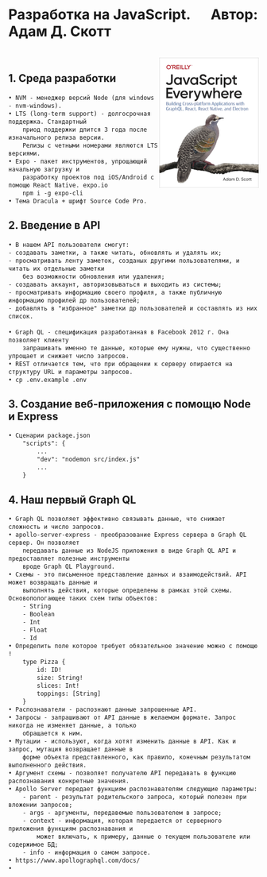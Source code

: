# Разработка на JavaScript. &emsp; Автор: Адам Д. Скотт

<br>
<img src="./api/cover.png" width="200" align="right" />

## 1. Среда разработки

    • NVM - менеджер версий Node (для windows - nvm-windows).
    • LTS (long-term support) - долгосрочная поддержка. Стандартный
        приод поддержки длится 3 года после изначального релиза версии.
        Релизы с четными номерами являются LTS версиями.
    • Expo - пакет инструментов, упрощающий начальную загрузку и
        разработку проектов под iOS/Android с помощю React Native. expo.io
        npm i -g expo-cli
    • Тема Dracula + шрифт Source Code Pro.

## 2. Введение в API

    • В нашем API пользователи смогут:
    - создавать заметки, а также читать, обновлять и удалять их;
    - просматривать ленту заметок, созданых другими пользователями, и читать их отдельные заметки
        без возможности обновления или удаления;
    - создавать аккаунт, авторизовываться и выходить из системы;
    - просматривать информацию своего профиля, а также публичную информацию профилей др пользователей;
    - добавлять в "избранное" заметки др пользователей и составлять из них список.

    • Graph QL - спецификация разработанная в Facebook 2012 г. Она позволяет клиенту
        запрашивать именно те данные, которые ему нужны, что существенно упрощает и снижает число запросов.
    • REST отличается тем, что при обращении к серверу опирается на структуру URL и параметры запросов.
    • cp .env.example .env

## 3. Создание веб-приложения с помощю Node и Express

    • Сценарии package.json
    	"scripts": {
    		...
    		"dev": "nodemon src/index.js"
    		...
    	}

## 4. Наш первый Graph QL

    • Graph QL позволяет эффективно связывать данные, что снижает сложность и число запросов.
    • apollo-server-express - преобразование Express сервера в Graph QL сервер. Он позволяет
        передавать данные из NodeJS приложения в виде Graph QL API и предоставляет полезные инструменты
        вроде Graph QL Playground.
    • Схемы - это письменное представление данных и взаимодействий. API может возвращать данные и
        выполнять действия, которые определены в рамках этой схемы. Основопологающее таких схем типы объектов:
        - String
        - Boolean
        - Int
        - Float
        - Id
    • Определить поле которое требует обязательное значение можно с помощю !
        type Pizza {
            id: ID!
            size: String!
            slices: Int!
            toppings: [String]
        }
    • Распознаватели - распознают данные запрошенные API.
    • Запросы - запрашивают от API данные в желаемом формате. Запрос никогда не изменяет данные, а только
        обращается к ним.
    • Мутации - используют, когда хотят изменить данные в API. Как и запрос, мутация возвращает данные в
        форме объекта представленного, как правило, конечным результатом выполненного действия.
    • Аргумент схемы - позволяет получателю API передавать в функцию распознавания конкретные значения.
    • Apollo Server передает функциям распознавателям следующие параметры:
        - parent - результат родительского запроса, который полезен при вложении запросов;
        - args - аргументы, передавемые пользователем в запросе;
        - context - информация, которая передается от серверного приложения функциям распознавания и
            может включать, к примеру, данные о текущем пользователе или содержимое БД;
        - info - информация о самом запросе.
    • https://www.apollographql.com/docs/
    •

